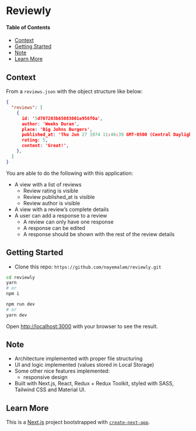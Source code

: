 <h1>Reviewly</h1>

<h4>Table of Contents</h4>

- [Context](#context)
- [Getting Started](#getting-started)
- [Note](#note)
- [Learn More](#learn-more)

## Context

From a `reviews.json` with the object structure like below: 
  
  ```json
  {
    "reviews": [
      {
        id: '5d707203b65083001e956f0a',
        author: 'Weeks Duran',
        place: 'Big Johns Burgers',
        published_at: 'Thu Jun 27 1974 11:46:39 GMT-0500 (Central Daylight Time)',
        rating: 5,
        content: 'Great!',
      },
    ]
  }
  ```

  You are able to do the following with this application:
- A view with a list of reviews
  - Review rating is visible
  - Review published_at is visible
  - Review author is visible
- A view with a review’s complete details
- A user can add a response to a review
  - A review can only have one response
  - A response can be edited
  - A response should be shown with the rest of the review details

## Getting Started

- Clone this repo: `https://github.com/nayemalam/reviewly.git`

```bash
cd reviewly
yarn
# or
npm i
```

```bash
npm run dev
# or
yarn dev
```

Open [http://localhost:3000](http://localhost:3000) with your browser to see the result.

## Note
- Architecture implemented with proper file structuring
- UI and logic implemented (values stored in Local Storage)
- Some other nice features implemented: 
  - responsive design
- Built with Next.js, React, Redux + Redux Toolkit, styled with SASS, Tailwind CSS and Material UI.

## Learn More

This is a [Next.js](https://nextjs.org/) project bootstrapped with [`create-next-app`](https://github.com/vercel/next.js/tree/canary/packages/create-next-app).
